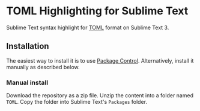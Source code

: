 # TOML Highlighting for Sublime Text

Sublime Text syntax highlight for [TOML](https://github.com/mojombo/toml) format on Sublime Text 3.

## Installation
The easiest way to install it is to use [Package Control](http://wbond.net/sublime_packages/package_control). Alternatively, install it manually as described below.

### Manual install
Download the repository as a zip file. Unzip the content into a folder named `TOML`. Copy the folder into Sublime Text's `Packages` folder.
